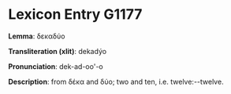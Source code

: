 # Lexicon Entry G1177

**Lemma**: δεκαδύο

**Transliteration (xlit)**: dekadýo

**Pronunciation**: dek-ad-oo'-o

**Description**:
from δέκα and δύο; two and ten, i.e. twelve:--twelve.

